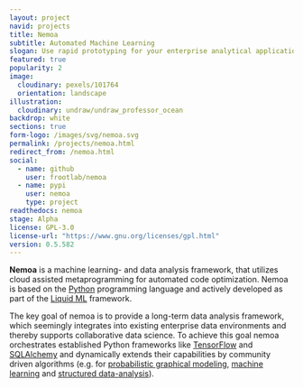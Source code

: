 ```yaml
---
layout: project
navid: projects
title: Nemoa
subtitle: Automated Machine Learning
slogan: Use rapid prototyping for your enterprise analytical applications
featured: true
popularity: 2
image:
  cloudinary: pexels/101764
  orientation: landscape
illustration:
  cloudinary: undraw/undraw_professor_ocean
backdrop: white
sections: true
form-logo: /images/svg/nemoa.svg
permalink: /projects/nemoa.html
redirect_from: /nemoa.html
social:
  - name: github
    user: frootlab/nemoa
  - name: pypi
    user: nemoa
    type: project
readthedocs: nemoa
stage: Alpha
license: GPL-3.0
license-url: "https://www.gnu.org/licenses/gpl.html"
version: 0.5.582
---
```


**Nemoa** is a machine learning- and data analysis framework, that utilizes
cloud assisted metaprogramming for automated code optimization. Nemoa is based
on the [Python](https://www.python.org/) programming language and actively
developed as part of the [Liquid ML](https://github.com/orgs/frootlab/projects)
framework.

The key goal of nemoa is to provide a long-term data analysis framework, which
seemingly integrates into existing enterprise data environments and thereby
supports collaborative data science. To achieve this goal nemoa orchestrates
established Python frameworks like [TensorFlow](https://www.tensorflow.org/)
and [SQLAlchemy](https://www.sqlalchemy.org/) and dynamically extends their
capabilities by community driven algorithms (e.g. for [probabilistic graphical
modeling](https://en.wikipedia.org/wiki/Graphical_model), [machine
learning](https://en.wikipedia.org/wiki/Machine_learning) and [structured
data-analysis](https://en.wikipedia.org/wiki/Structured_data_analysis_(statistics))).

